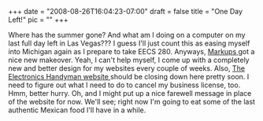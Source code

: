 
+++
date = "2008-08-26T16:04:23-07:00"
draft = false
title = "One Day Left!"
pic = ""
+++

<p>
    Where has the summer gone?  And what am I doing on a computer on my last full day
    left in Las Vegas???  I guess I'll just count this as easing myself into Michigan
    again as I prepare to take EECS 280.  Anyways, 
    <a href = "http://www.markupcartoons.com"> Markups </a> got a nice new makeover.  
    Yeah, I can't help myself, I come up with a completely new and better design for my
	 websites every couple of weeks.  Also, 
	 <a href = "http://www.theelectronicshandyman.com"> The Electronics Handyman website </a>
	 should be closing down here pretty soon.  I need to figure out what I need to do to 
	 cancel my business license, too.  Hmm, better hurry.  Oh, and I might put up a nice 
	 farewell message in place of the website for now.  We'll see; right now I'm going to 
	 eat some of the last authentic Mexican food I'll have in a while.
    </p>